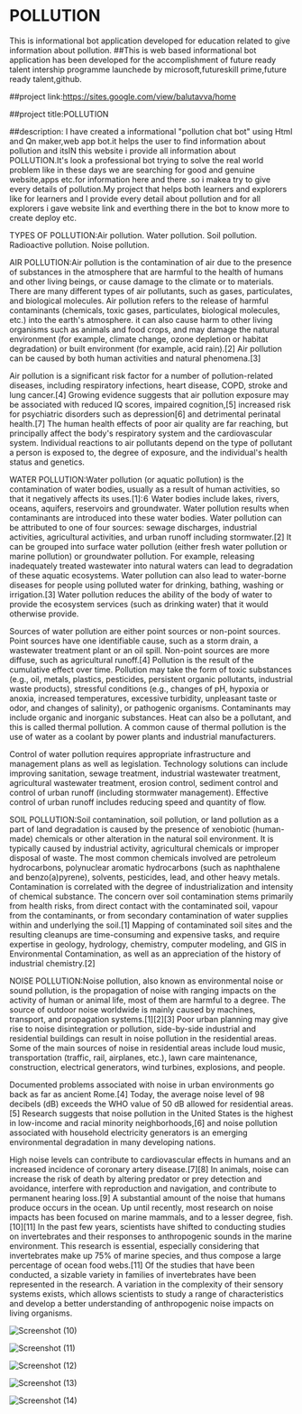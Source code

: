 # POLLUTION
This is informational bot application developed for education related to give information about pollution. ##This is web based informational bot application has been developed for the accomplishment of future ready talent intership programme launchede by microsoft,futureskill prime,future ready talent,github.

##project link:https://sites.google.com/view/balutavva/home

##project title:POLLUTION

##description: I have created a informational "pollution chat bot" using Html and Qn maker,web app bot.it helps the user to find information about pollution and itsIN this website i provide all information about POLLUTION.It's look a professional bot trying to solve the real world problem like in these days we are searching for good and genuine website,apps etc.for information here and there .so i makea try to give every details of pollution.My project that helps both learners and explorers like for learners and I provide every detail about pollution and for all explorers i gave website link and everthing there in the bot to know more to create deploy etc.

TYPES OF POLLUTION:Air pollution. Water pollution. Soil pollution. Radioactive pollution. Noise pollution.

AIR POLLUTION:Air pollution is the contamination of air due to the presence of substances in the atmosphere that are harmful to the health of humans and other living beings, or cause damage to the climate or to materials. There are many different types of air pollutants, such as gases, particulates, and biological molecules. Air pollution refers to the release of harmful contaminants (chemicals, toxic gases, particulates, biological molecules, etc.) into the earth's atmosphere. it can also cause harm to other living organisms such as animals and food crops, and may damage the natural environment (for example, climate change, ozone depletion or habitat degradation) or built environment (for example, acid rain).[2] Air pollution can be caused by both human activities and natural phenomena.[3]

Air pollution is a significant risk factor for a number of pollution-related diseases, including respiratory infections, heart disease, COPD, stroke and lung cancer.[4] Growing evidence suggests that air pollution exposure may be associated with reduced IQ scores, impaired cognition,[5] increased risk for psychiatric disorders such as depression[6] and detrimental perinatal health.[7] The human health effects of poor air quality are far reaching, but principally affect the body's respiratory system and the cardiovascular system. Individual reactions to air pollutants depend on the type of pollutant a person is exposed to, the degree of exposure, and the individual's health status and genetics.

WATER POLLUTION:Water pollution (or aquatic pollution) is the contamination of water bodies, usually as a result of human activities, so that it negatively affects its uses.[1]: 6  Water bodies include lakes, rivers, oceans, aquifers, reservoirs and groundwater. Water pollution results when contaminants are introduced into these water bodies. Water pollution can be attributed to one of four sources: sewage discharges, industrial activities, agricultural activities, and urban runoff including stormwater.[2] It can be grouped into surface water pollution (either fresh water pollution or marine pollution) or groundwater pollution. For example, releasing inadequately treated wastewater into natural waters can lead to degradation of these aquatic ecosystems. Water pollution can also lead to water-borne diseases for people using polluted water for drinking, bathing, washing or irrigation.[3] Water pollution reduces the ability of the body of water to provide the ecosystem services (such as drinking water) that it would otherwise provide.

Sources of water pollution are either point sources or non-point sources. Point sources have one identifiable cause, such as a storm drain, a wastewater treatment plant or an oil spill. Non-point sources are more diffuse, such as agricultural runoff.[4] Pollution is the result of the cumulative effect over time. Pollution may take the form of toxic substances (e.g., oil, metals, plastics, pesticides, persistent organic pollutants, industrial waste products), stressful conditions (e.g., changes of pH, hypoxia or anoxia, increased temperatures, excessive turbidity, unpleasant taste or odor, and changes of salinity), or pathogenic organisms. Contaminants may include organic and inorganic substances. Heat can also be a pollutant, and this is called thermal pollution. A common cause of thermal pollution is the use of water as a coolant by power plants and industrial manufacturers.

Control of water pollution requires appropriate infrastructure and management plans as well as legislation. Technology solutions can include improving sanitation, sewage treatment, industrial wastewater treatment, agricultural wastewater treatment, erosion control, sediment control and control of urban runoff (including stormwater management). Effective control of urban runoff includes reducing speed and quantity of flow.

SOIL POLLUTION:Soil contamination, soil pollution, or land pollution as a part of land degradation is caused by the presence of xenobiotic (human-made) chemicals or other alteration in the natural soil environment. It is typically caused by industrial activity, agricultural chemicals or improper disposal of waste. The most common chemicals involved are petroleum hydrocarbons, polynuclear aromatic hydrocarbons (such as naphthalene and benzo(a)pyrene), solvents, pesticides, lead, and other heavy metals. Contamination is correlated with the degree of industrialization and intensity of chemical substance. The concern over soil contamination stems primarily from health risks, from direct contact with the contaminated soil, vapour from the contaminants, or from secondary contamination of water supplies within and underlying the soil.[1] Mapping of contaminated soil sites and the resulting cleanups are time-consuming and expensive tasks, and require expertise in geology, hydrology, chemistry, computer modeling, and GIS in Environmental Contamination, as well as an appreciation of the history of industrial chemistry.[2]

NOISE POLLUTION:Noise pollution, also known as environmental noise or sound pollution, is the propagation of noise with ranging impacts on the activity of human or animal life, most of them are harmful to a degree. The source of outdoor noise worldwide is mainly caused by machines, transport, and propagation systems.[1][2][3] Poor urban planning may give rise to noise disintegration or pollution, side-by-side industrial and residential buildings can result in noise pollution in the residential areas. Some of the main sources of noise in residential areas include loud music, transportation (traffic, rail, airplanes, etc.), lawn care maintenance, construction, electrical generators, wind turbines, explosions, and people.

Documented problems associated with noise in urban environments go back as far as ancient Rome.[4] Today, the average noise level of 98 decibels (dB) exceeds the WHO value of 50 dB allowed for residential areas.[5] Research suggests that noise pollution in the United States is the highest in low-income and racial minority neighborhoods,[6] and noise pollution associated with household electricity generators is an emerging environmental degradation in many developing nations.

High noise levels can contribute to cardiovascular effects in humans and an increased incidence of coronary artery disease.[7][8] In animals, noise can increase the risk of death by altering predator or prey detection and avoidance, interfere with reproduction and navigation, and contribute to permanent hearing loss.[9] A substantial amount of the noise that humans produce occurs in the ocean. Up until recently, most research on noise impacts has been focused on marine mammals, and to a lesser degree, fish.[10][11] In the past few years, scientists have shifted to conducting studies on invertebrates and their responses to anthropogenic sounds in the marine environment. This research is essential, especially considering that invertebrates make up 75% of marine species, and thus compose a large percentage of ocean food webs.[11] Of the studies that have been conducted, a sizable variety in families of invertebrates have been represented in the research. A variation in the complexity of their sensory systems exists, which allows scientists to study a range of characteristics and develop a better understanding of anthropogenic noise impacts on living organisms.

![Screenshot (10)](https://user-images.githubusercontent.com/117932203/201155434-58fc85a2-5841-4f58-8fd6-4500d7230564.png)

![Screenshot (11)](https://user-images.githubusercontent.com/117932203/201155507-6455689f-c9c7-4b5e-8e01-3fda3fc919a1.png)


![Screenshot (12)](https://user-images.githubusercontent.com/117932203/201155632-bb98ef84-b961-4552-9fb6-3e9bdcea7e72.png)


![Screenshot (13)](https://user-images.githubusercontent.com/117932203/201155749-9b3b6f21-45f6-48d5-b11e-f30b4df138e7.png)

![Screenshot (14)](https://user-images.githubusercontent.com/117932203/201155789-88ed08f7-bc5c-44eb-9746-5d7fc77d35fc.png)
